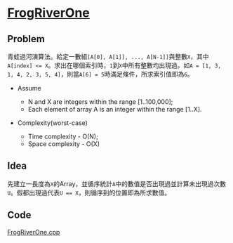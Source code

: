 # [FrogRiverOne](https://codility.com/programmers/lessons/4-counting_elements/frog_river_one/)

## Problem

青蛙過河演算法。給定一數組`[A[0], A[1]], ..., A[N-1]]`與整數`X`，其中`A[index] <= X`。求出在哪個索引時，`1`到`X`中所有整數均出現過。如`A = [1, 3, 1, 4, 2, 3, 5, 4]`，則當`A[6] = 5`時滿足條件，所求索引值即為`6`。

- Assume
  - N and X are integers within the range [1..100,000];
  - Each element of array A is an integer within the range [1..X].

- Complexity(worst-case)
  - Time complexity - O(N);
  - Space complexity - O(X)

## Idea

先建立一長度為`X`的Array，並循序統計`A`中的數值是否出現過並計算未出現過次數`U`。假都出現過代表`U == X`，則循序到的位置即為所求數值。

## Code

[FrogRiverOne.cpp](FrogRiverOne.cpp)